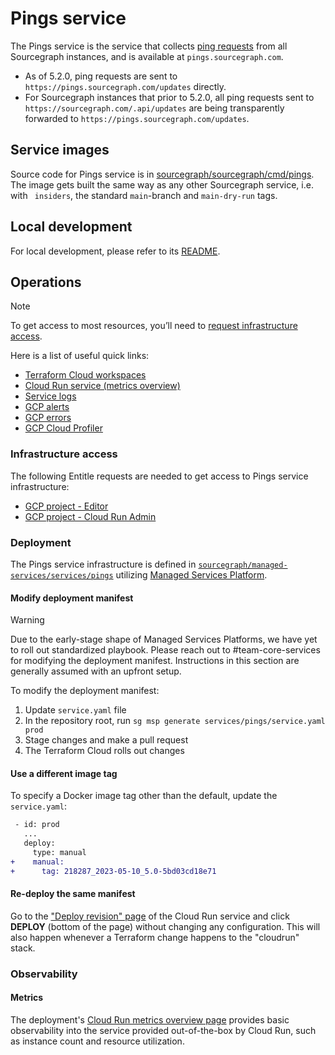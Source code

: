 # Pings service

The Pings service is the service that collects [ping requests](https://docs.sourcegraph.com/admin/pings) from all Sourcegraph instances, and is available at `pings.sourcegraph.com`.

- As of 5.2.0, ping requests are sent to `https://pings.sourcegraph.com/updates` directly.
- For Sourcegraph instances that prior to 5.2.0, all ping requests sent to `https://sourcegraph.com/.api/updates` are being transparently forwarded to `https://pings.sourcegraph.com/updates`.

## Service images

Source code for Pings service is in [sourcegraph/sourcegraph/cmd/pings](https://github.com/sourcegraph/sourcegraph/tree/main/cmd/pings). The image gets built the same way as any other Sourcegraph service, i.e. with ` insiders`, the standard `main`-branch and `main-dry-run` tags.

## Local development

For local development, please refer to its [README](https://github.com/sourcegraph/sourcegraph/blob/main/cmd/pings/README.md).

## Operations

> [!NOTE]
> To get access to most resources, you’ll need to [request infrastructure access](#infrastructure-access).

Here is a list of useful quick links:

- [Terraform Cloud workspaces](https://app.terraform.io/app/sourcegraph/workspaces?project=prj-7gzvzKCGcKupiA4s)
- [Cloud Run service (metrics overview)](https://console.cloud.google.com/run/detail/us-central1/pings/metrics?project=pings-prod-2f4f73edf1db)
- [Service logs](https://cloudlogging.app.goo.gl/JMmBSAbEceh6onpj8)
- [GCP alerts](https://console.cloud.google.com/monitoring/alerting?project=pings-prod-2f4f73edf1db)
- [GCP errors](https://console.cloud.google.com/errors?project=pings-prod-2f4f73edf1db)
- [GCP Cloud Profiler](https://console.cloud.google.com/profiler/pings?project=pings-prod-2f4f73edf1db)

### Infrastructure access

The following Entitle requests are needed to get access to Pings service infrastructure:

- [GCP project - Editor](https://app.entitle.io/request?targetType=resource&duration=10800&justification=Justification%20here&integrationId=134476cb-0bd6-4c6d-a89f-e1550988bdd7&resourceId=d94da8c3-76eb-451a-9cbb-973ac3bc44b1&roleId=2a1e9779-05d6-4f3f-976b-046ab0c91259&grantMethodId=2a1e9779-05d6-4f3f-976b-046ab0c91259)
- [GCP project - Cloud Run Admin](https://app.entitle.io/request?targetType=resource&duration=10800&justification=Justification%20here&integrationId=134476cb-0bd6-4c6d-a89f-e1550988bdd7&resourceId=d94da8c3-76eb-451a-9cbb-973ac3bc44b1&roleId=2d83db53-9330-4778-88b4-a3f1193fc3d1&grantMethodId=2d83db53-9330-4778-88b4-a3f1193fc3d1)

### Deployment

The Pings service infrastructure is defined in [`sourcegraph/managed-services/services/pings`](https://github.com/sourcegraph/managed-services/tree/main/services/pings) utilizing [Managed Services Platform](./platform.md).

#### Modify deployment manifest

> [!WARNING]
> Due to the early-stage shape of Managed Services Platforms, we have yet to roll out standardized playbook. Please reach out to #team-core-services for modifying the deployment manifest. Instructions in this section are generally assumed with an upfront setup.

To modify the deployment manifest:

1. Update `service.yaml` file
1. In the repository root, run `sg msp generate services/pings/service.yaml prod`
1. Stage changes and make a pull request
1. The Terraform Cloud rolls out changes

#### Use a different image tag

To specify a Docker image tag other than the default, update the `service.yaml`:

```diff
 - id: prod
   ...
   deploy:
     type: manual
+    manual:
+      tag: 218287_2023-05-10_5.0-5bd03cd18e71
```

#### Re-deploy the same manifest

Go to the ["Deploy revision" page](https://console.cloud.google.com/run/deploy/us-central1/pings?project=pings-prod-2f4f73edf1db) of the Cloud Run service and click **DEPLOY** (bottom of the page) without changing any configuration. This will also happen whenever a Terraform change happens to the "cloudrun" stack.

### Observability

#### Metrics

The deployment's [Cloud Run metrics overview page](https://console.cloud.google.com/run/detail/us-central1/pings/metrics?project=pings-prod-2f4f73edf1db) provides basic observability into the service provided out-of-the-box by Cloud Run, such as instance count and resource utilization.
